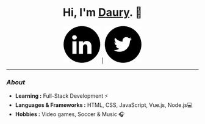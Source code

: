 <p align="center">
<h1 align="center">Hi, I'm <a href="https://dauryellen.github.io/">Daury</a>. 👋</h1>
<p>
<p align="center">
  <a href="https://twitter.com/podeserellen"><img src="linkedin.svg"></a> |
  <a href="https://www.linkedin.com/in/dauryellen/"><img src="twitter.svg"></a>
<p>
  
  ---------------------------------------------------------------------------------------------------------------------------------------------------------------------------------
### <i>About</i>

-  **Learning :** Full-Stack Development :zap:
-  **Languages & Frameworks :** HTML, CSS, JavaScript, Vue.js, Node.js💻
-  **Hobbies :** Video games, Soccer & Music :headphones:
